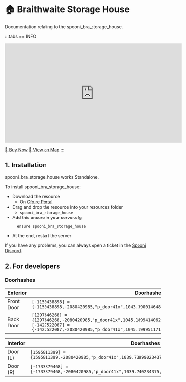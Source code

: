 # 🏠 Braithwaite Storage House
Documentation relating to the spooni_bra_storage_house.

:::tabs
== INFO
<iframe width="570" height="321" src="https://dunb17ur4ymx4.cloudfront.net/wysiwyg/1218000/d43129ec0cae3abe732912aff57c483dc38bc5f0.png" frameborder="0" allow="accelerometer; autoplay; clipboard-write; encrypted-media; gyroscope; picture-in-picture; web-share" allowfullscreen></iframe>

<a href="https://spooni-mapping.tebex.io/package/6055667" class="button-buy">🛒 Buy Now</a>
<a href="https://spooni.de/rdr2/?m=house128" class="button-map">📍 View on Map</a>
:::

## 1. Installation
spooni_bra_storage_house works Standalone.  

To install spooni_bra_storage_house:
- Download the resource
  - On [Cfx.re Portal](https://portal.cfx.re/)
- Drag and drop the resource into your resources folder
  - `spooni_bra_storage_house`
- Add this ensure in your server.cfg
  ```
    ensure spooni_bra_storage_house
  ```
- At the end, restart the server

If you have any problems, you can always open a ticket in the [Spooni Discord](https://discord.gg/spooni).

## 2. For developers
### Doorhashes
| Exterior                  | Doorhashes
|---------------------------|----------------------------------------------------------------------------------|
| Front Door                | `[-1159438898] = {-1159438898,-2080420985,"p_door41x",1043.3900146484375,-1842.199951171875,48.45999908447265}`
| Back Door                 | `[1297646268] = {1297646268,-2080420985,"p_door41x",1045.18994140625,-1855.300048828125,48.41999816894531}` <br> `[-1427522087] = {-1427522087,-2080420985,"p_door41x",1045.199951171875,-1853.0899658203125,48.41999816894531}`

| Interior                  | Doorhashes
|---------------------------|----------------------------------------------------------------------------------|
| Door (L)                  | `[1595811399] = {1595811399,-2080420985,"p_door41x",1039.739990234375,-1852.449951171875,48.45999908447265}`
| Door (R)                  | `[-1733879468] = {-1733879468,-2080420985,"p_door41x",1039.740234375,-1851.27001953125,48.45999908447265}`

